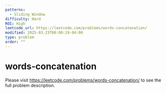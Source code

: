 ```yaml
---
patterns:
  - Sliding Window
difficulty: Hard
ROI: High
leetcode_url: https://leetcode.com/problems/words-concatenation/
modified: 2025-03-23T00:00:19-04:00
type: problem
order: ""
---
```


# words-concatenation

Please visit https://leetcode.com/problems/words-concatenation/ to see the full problem description.
